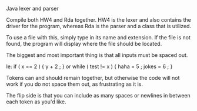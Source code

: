 Java lexer and parser

Compile both HW4 and Rda together. HW4 is the lexer and also contains the driver for the program, whereas Rda is the parser and a class that is utilized.

To use a file with this, simply type in its name and extension. If the file is not found, the program will display where the file should be located.

The biggest and most important thing is that all inputs must be spaced out.

Ie: if ( x == 2 ) { y + 2 ; } or while ( test != x ) { haha = 5 ; jokes = 6 ; }

Tokens can and should remain together, but otherwise the code will not work if you do not space them out, as frustrating as it is.

The flip side is that you can include as many spaces or newlines in between each token as you'd like.
